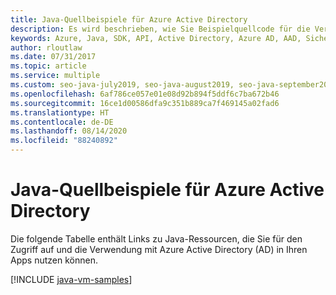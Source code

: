 ```yaml
---
title: Java-Quellbeispiele für Azure Active Directory
description: Es wird beschrieben, wie Sie Beispielquellcode für die Verwendung von Azure Active Directory (AD) aus Ihren Java-Apps abrufen können.
keywords: Azure, Java, SDK, API, Active Directory, Azure AD, AAD, Sicherheit, anmelden, Authentifizierung, SSO, SAML
author: rloutlaw
ms.date: 07/31/2017
ms.topic: article
ms.service: multiple
ms.custom: seo-java-july2019, seo-java-august2019, seo-java-september2019, devx-track-java
ms.openlocfilehash: 6af786ce057e01e08d92b894f5ddf6c7ba672b46
ms.sourcegitcommit: 16ce1d00586dfa9c351b889ca7f469145a02fad6
ms.translationtype: HT
ms.contentlocale: de-DE
ms.lasthandoff: 08/14/2020
ms.locfileid: "88240892"
---
```

# <a name="java-source-samples-for-azure-active-directory"></a>Java-Quellbeispiele für Azure Active Directory

Die folgende Tabelle enthält Links zu Java-Ressourcen, die Sie für den Zugriff auf und die Verwendung mit Azure Active Directory (AD) in Ihren Apps nutzen können.

[!INCLUDE [java-vm-samples](includes/java-aad-samples.md)]